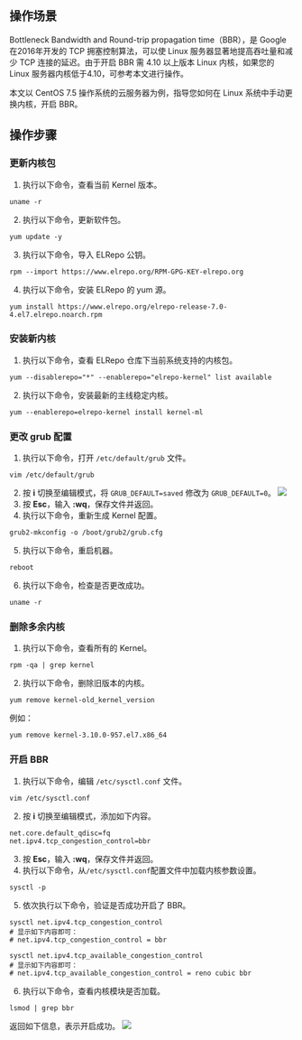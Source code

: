 ## 操作场景
Bottleneck Bandwidth and Round-trip propagation time（BBR），是 Google 在2016年开发的 TCP 拥塞控制算法，可以使 Linux 服务器显著地提高吞吐量和减少 TCP 连接的延迟。由于开启 BBR 需 4.10 以上版本 Linux 内核，如果您的 Linux 服务器内核低于4.10，可参考本文进行操作。

本文以 CentOS 7.5 操作系统的云服务器为例，指导您如何在 Linux 系统中手动更换内核，开启 BBR。

## 操作步骤

### 更新内核包
1. 执行以下命令，查看当前 Kernel 版本。
```shellsession
uname -r
```
2. 执行以下命令，更新软件包。
```shellsession
yum update -y
```
3. 执行以下命令，导入 ELRepo 公钥。
```shellsession
rpm --import https://www.elrepo.org/RPM-GPG-KEY-elrepo.org
```
4. 执行以下命令，安装 ELRepo 的 yum 源。
```shellsession
yum install https://www.elrepo.org/elrepo-release-7.0-4.el7.elrepo.noarch.rpm
```


### 安装新内核
1. 执行以下命令，查看 ELRepo 仓库下当前系统支持的内核包。
```shellsession
yum --disablerepo="*" --enablerepo="elrepo-kernel" list available
```
2. 执行以下命令，安装最新的主线稳定内核。
```shellsession
yum --enablerepo=elrepo-kernel install kernel-ml
```

### 更改 grub 配置
1. 执行以下命令，打开 `/etc/default/grub` 文件。
```shellsession
vim /etc/default/grub
```
2. 按 **i** 切换至编辑模式，将 `GRUB_DEFAULT=saved` 修改为 `GRUB_DEFAULT=0`。
![](https://main.qcloudimg.com/raw/484e7a6e818dc44c2d4debb9230e0b46.png)
3. 按 **Esc**，输入 **:wq**，保存文件并返回。
4. 执行以下命令，重新生成 Kernel 配置。
```shellsession
grub2-mkconfig -o /boot/grub2/grub.cfg
```
5. 执行以下命令，重启机器。
```shellsession
reboot
```
6. 执行以下命令，检查是否更改成功。
```shellsession
uname -r
```

### 删除多余内核
1. 执行以下命令，查看所有的 Kernel。
```shellsession
rpm -qa | grep kernel
```
2. 执行以下命令，删除旧版本的内核。
```shellsession
yum remove kernel-old_kernel_version
```
例如：
```shellsession
yum remove kernel-3.10.0-957.el7.x86_64
```

### 开启 BBR
1. 执行以下命令，编辑 `/etc/sysctl.conf` 文件。
```shellsession
vim /etc/sysctl.conf
```
2. 按 **i** 切换至编辑模式，添加如下内容。
```shellsession
net.core.default_qdisc=fq
net.ipv4.tcp_congestion_control=bbr
```
3. 按 **Esc**，输入 **:wq**，保存文件并返回。
4. 执行以下命令，从`/etc/sysctl.conf`配置文件中加载内核参数设置。
```shellsession
sysctl -p
```
5. 依次执行以下命令，验证是否成功开启了 BBR。
```shellsession
sysctl net.ipv4.tcp_congestion_control
# 显示如下内容即可：
# net.ipv4.tcp_congestion_control = bbr
```
```shellsession
sysctl net.ipv4.tcp_available_congestion_control
# 显示如下内容即可：
# net.ipv4.tcp_available_congestion_control = reno cubic bbr
```
6. 执行以下命令，查看内核模块是否加载。
```shellsession
lsmod | grep bbr
```
返回如下信息，表示开启成功。
![](https://main.qcloudimg.com/raw/7d736afd8ce22f421315e149a86527e5.png)



